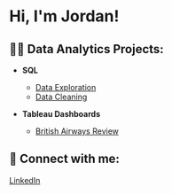 <h1>Hi, I'm Jordan!</h1>

<h2>👨‍💻 Data Analytics Projects:</h2>

- <b>SQL</b>
  - [Data Exploration](https://github.com/jordanrobertson11/SQLDataExploration)
  - [Data Cleaning](https://github.com/jordanrobertson11/SQLDataCleaning)

- <b>Tableau Dashboards</b>
  - [British Airways Review](https://github.com/jordanrobertson11/BritishAirwaysReviewDashboard)

<h2> 🤳 Connect with me:</h2>

[LinkedIn](https://www.linkedin.com/in/jordan-robertson-312190245/)
